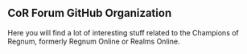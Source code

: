 ## CoR Forum GitHub Organization

Here you will find a lot of interesting stuff related to the Champions of Regnum, formerly Regnum Online or Realms Online.
